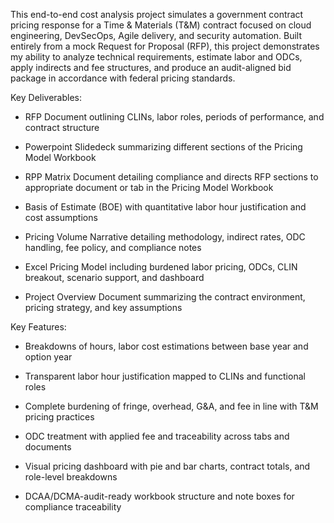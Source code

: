 This end-to-end cost analysis project simulates a government contract pricing response for a Time & Materials (T&M) contract focused on cloud engineering, DevSecOps, Agile delivery, and security automation. 
Built entirely from a mock Request for Proposal (RFP), this project demonstrates my ability to analyze technical requirements, estimate labor and ODCs, apply indirects and fee structures, and produce an audit-aligned bid package in accordance with federal pricing standards.

Key Deliverables:

   - RFP Document outlining CLINs, labor roles, periods of performance, and contract structure

   - Powerpoint Slidedeck summarizing different sections of the Pricing Model Workbook

   - RPP Matrix Document detailing compliance and directs RFP sections to appropriate document or tab in the Pricing Model Workbook

   - Basis of Estimate (BOE) with quantitative labor hour justification and cost assumptions

   - Pricing Volume Narrative detailing methodology, indirect rates, ODC handling, fee policy, and compliance notes

   - Excel Pricing Model including burdened labor pricing, ODCs, CLIN breakout, scenario support, and dashboard

   - Project Overview Document summarizing the contract environment, pricing strategy, and key assumptions

Key Features:

   - Breakdowns of hours, labor cost estimations between base year and option year
    
   - Transparent labor hour justification mapped to CLINs and functional roles

   - Complete burdening of fringe, overhead, G&A, and fee in line with T&M pricing practices

   - ODC treatment with applied fee and traceability across tabs and documents

   - Visual pricing dashboard with pie and bar charts, contract totals, and role-level breakdowns

   - DCAA/DCMA-audit-ready workbook structure and note boxes for compliance traceability
